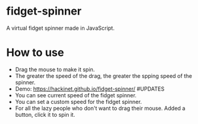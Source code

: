 # fidget-spinner
A virtual fidget spinner made in JavaScript.
# How to use
- Drag the mouse to make it spin.
- The greater the speed of the drag, the greater the spping speed of the spinner.
- Demo: https://hackinet.github.io/fidget-spinner/
#UPDATES
- You can see current speed of the fidget spinner.
- You can set a custom speed for the fidget spinner.
- For all the lazy people who don't want to drag their mouse. Added a button, click it to spin it.
